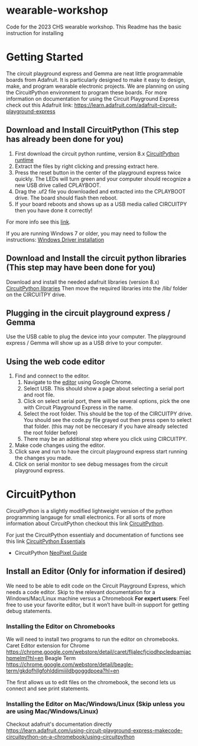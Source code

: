 # wearable-workshop
Code for the 2023 CHS wearable workshop. This Readme has the basic instruction for installing


# Getting Started
The circuit playground express and Gemma are neat little programmable boards from Adafruit. It is particularly designed to make it easy to design, make, and program wearable electronic projects. We are planning on using the CircuitPython environment to program these boards. For more information on documentation for using the Circuit Playground Express check out this Adafruit link: https://learn.adafruit.com/adafruit-circuit-playground-express

## Download and Install CircuitPython (This step has already been done for you)


1. First download the circuit python runtime, version 8.x [CircuitPython runtime](https://circuitpython.org/board/circuitplayground_express/)
2. Extract the files by right clicking and pressing extract here.
3. Press the reset button in the center of the playground express twice quickly. The LEDs will turn green and your computer should recognize a new USB drive called CPLAYBOOT.
4. Drag the .uf2 file you downloaded and extracted into the CPLAYBOOT drive. The board should flash then reboot.
5. If your board reboots and shows up as a USB media called CIRCUITPY then you have done it correctly!

For more info see this [link](https://learn.adafruit.com/adafruit-circuit-playground-express/circuitpython-quickstart).

If you are running Windows 7 or older, you may need to follow the instructions:
[Windows Driver installation](https://learn.adafruit.com/adafruit-circuit-playground-express/adafruit2-windows-driver-installation)


## Download and Install the circuit python libraries (This step may have been done for you)

Download and install the needed adafruit libraries (version 8.x) [CircuitPython libraries](https://circuitpython.org/libraries) Then move the required libraries into the /lib/ folder on the CIRCUITPY drive.

## Plugging in the circuit playground express / Gemma
Use the USB cable to plug the device into your computer. The playground express / Gemma will show up as a USB drive to your computer.

## Using the web code editor

1. Find and connect to the editor.
    1. Navigate to the [editor](https://code.circuitpython.org/) using Google Chrome.
    2. Select USB. This should show a page about selecting a serial port and root file.
    3. Click on select serial port, there will be several options, pick the one with Circuit Playground Express in the name.
    4. Select the root folder. This should be the top of the CIRCUITPY drive. You should see the code.py file grayed out then press open to select that folder. (this may not be neccesary if you have already selected the root folder before)
    5. There may be an additional step where you click using CIRCUITPY.
2. Make code changes using the editor.
3. Click save and run to have the circuit playground express start running the changes you made.
4. Click on serial monitor to see debug messages from the circuit playground express.



# CircuitPython

CircuitPython is a slightly modified lightweight version of the python programming langauge for small electronics. For all sorts of more information about CircuitPython checkout this link [CircuitPython](https://learn.adafruit.com/welcome-to-circuitpython).

For just the CircuitPython essentialy and documentation of functions see this link [CircuitPython Essentials](https://learn.adafruit.com/circuitpython-essentials/circuitpython-essentials)
* CircuitPython [NeoPixel Guide](https://learn.adafruit.com/circuitpython-essentials/circuitpython-neopixel)



## Install an Editor (Only for information if desired)
We need to be able to edit code on the Circuit Playground Express, which needs a code editor. Skip to the relevant documentation for a Windows/Mac/Linux machine versus a Chromebook
**For expert users**: Feel free to use your favorite editor, but it won’t have built-in support for getting debug statements.

### Installing the Editor on Chromebooks
We will need to install two programs to run the editor on chromebooks. 
Caret Editor extension for Chrome https://chrome.google.com/webstore/detail/caret/fljalecfjciodhpcledpamjachpmelml?hl=en
Beagle Term https://chrome.google.com/webstore/detail/beagle-term/gkdofhllgfohlddimiiildbgoggdpoea?hl=en

The first allows us to edit files on the chromebook, the second lets us connect and see print statements.

### Installing the Editor on Mac/Windows/Linux (Skip unless you are using Mac/Windows/Linux)
Checkout adafruit's documentation directly https://learn.adafruit.com/using-circuit-playground-express-makecode-circuitpython-on-a-chromebook/using-circuitpython


